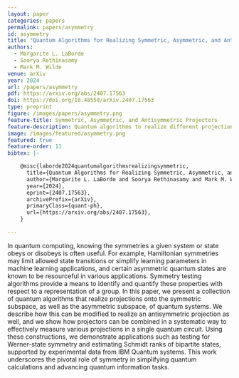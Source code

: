 ```yaml
---
layout: paper
categories: papers
permalink: papers/asymmetry
id: asymmetry
title: "Quantum Algorithms for Realizing Symmetric, Asymmetric, and Antisymmetric Projectors"
authors: 
  - Margarite L. LaBorde
  - Soorya Rethinasamy
  - Mark M. Wilde
venue: arXiv
year: 2024
url: /papers/asymmetry
pdf: https://arxiv.org/abs/2407.17563
doi: https://doi.org/10.48550/arXiv.2407.17563
type: preprint
figure: /images/papers/asymmetry.png
feature-title: Symmetric, Asymmetric, and Antisymmetric Projectors
feature-description: Quantum algorithms to realize different projections and their concatenations.
image: /images/featured/asymmetry.png
featured: true
feature-order: 11
bibtex: |-

    @misc{laborde2024quantumalgorithmsrealizingsymmetric,
      title={Quantum Algorithms for Realizing Symmetric, Asymmetric, and Antisymmetric Projectors}, 
      author={Margarite L. LaBorde and Soorya Rethinasamy and Mark M. Wilde},
      year={2024},
      eprint={2407.17563},
      archivePrefix={arXiv},
      primaryClass={quant-ph},
      url={https://arxiv.org/abs/2407.17563}, 
    }

---
```


In quantum computing, knowing the symmetries a given system or state obeys or disobeys is often useful. For example, Hamiltonian symmetries may limit allowed state transitions or simplify learning parameters in machine learning applications, and certain asymmetric quantum states are known to be resourceful in various applications. Symmetry testing algorithms provide a means to identify and quantify these properties with respect to a representation of a group. In this paper, we present a collection of quantum algorithms that realize projections onto the symmetric subspace, as well as the asymmetric subspace, of quantum systems. We describe how this can be modified to realize an antisymmetric projection as well, and we show how projectors can be combined in a systematic way to effectively measure various projections in a single quantum circuit. Using these constructions, we demonstrate applications such as testing for Werner-state symmetry and estimating Schmidt ranks of bipartite states, supported by experimental data from IBM Quantum systems. This work underscores the pivotal role of symmetry in simplifying quantum calculations and advancing quantum information tasks.